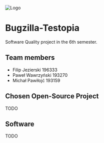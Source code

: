 
![Logo](https://upload.wikimedia.org/wikipedia/commons/5/5b/Bugzilla_logo_%282022%29.svg)
# Bugzilla-Testopia

Software Quality project in the 6th semester.

## Team members

- Filip Jezierski 196333
- Paweł Wawrzyński 193270
- Michał Pawiłojć 193159

## Chosen Open-Source Project

TODO

## Software

TODO

